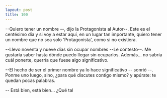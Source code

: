 ```yaml
---
layout: post
title: 100
---
```


--Quiero tener un nombre --, dijo la Protagonista al Autor--. Este es el centésimo día y si voy a estar aquí, en un lugar tan importante, quiero tener un nombre que no sea solo 'Protagonista', como si no existiera. 

--Llevo noventa y nueve días sin ocupar nombres --Le contesto--. Me gustaría saber hasta dónde puedo llegar sin ocuparlos. Además... no sabría cuál ponerte, querría que fuese algo significativo.

--El hecho de ser el primer nombre ya lo hace significativo -- sonrió --. Ponme uno luego, sino, ¿para qué discutes contigo mismo? y apúrate: te quedan pocas palabras.

-- Está bien, está bien... ¿Qué tal
